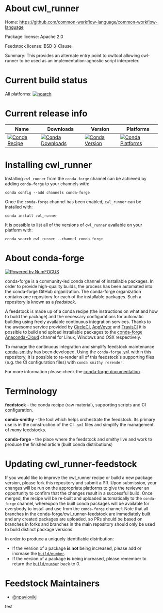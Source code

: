 <!--
# -*- mode: jinja -*-
-->

About cwl_runner
================

Home: https://github.com/common-workflow-language/common-workflow-language

Package license: Apache 2.0

Feedstock license: BSD 3-Clause

Summary: This provides an alternate entry point to cwltool allowing cwl-runner to be used as an implementation-agnostic script interpreter.



Current build status
====================

All platforms:
[![noarch](https://img.shields.io/circleci/project/github/conda-forge/cwl_runner-feedstock/master.svg?label=noarch)](https://circleci.com/gh/conda-forge/cwl_runner-feedstock)

Current release info
====================

| Name | Downloads | Version | Platforms |
| --- | --- | --- | --- |
| [![Conda Recipe](https://img.shields.io/badge/recipe-cwl_runner-green.svg)](https://anaconda.org/conda-forge/cwl_runner) | [![Conda Downloads](https://img.shields.io/conda/dn/conda-forge/cwl_runner.svg)](https://anaconda.org/conda-forge/cwl_runner) | [![Conda Version](https://img.shields.io/conda/vn/conda-forge/cwl_runner.svg)](https://anaconda.org/conda-forge/cwl_runner) | [![Conda Platforms](https://img.shields.io/conda/pn/conda-forge/cwl_runner.svg)](https://anaconda.org/conda-forge/cwl_runner) |

Installing cwl_runner
=====================

Installing `cwl_runner` from the `conda-forge` channel can be achieved by adding `conda-forge` to your channels with:

```
conda config --add channels conda-forge
```

Once the `conda-forge` channel has been enabled, `cwl_runner` can be installed with:

```
conda install cwl_runner
```

It is possible to list all of the versions of `cwl_runner` available on your platform with:

```
conda search cwl_runner --channel conda-forge
```


About conda-forge
=================

[![Powered by NumFOCUS](https://img.shields.io/badge/powered%20by-NumFOCUS-orange.svg?style=flat&colorA=E1523D&colorB=007D8A)](http://numfocus.org)

conda-forge is a community-led conda channel of installable packages.
In order to provide high-quality builds, the process has been automated into the
conda-forge GitHub organization. The conda-forge organization contains one repository
for each of the installable packages. Such a repository is known as a *feedstock*.

A feedstock is made up of a conda recipe (the instructions on what and how to build
the package) and the necessary configurations for automatic building using freely
available continuous integration services. Thanks to the awesome service provided by
[CircleCI](https://circleci.com/), [AppVeyor](https://www.appveyor.com/)
and [TravisCI](https://travis-ci.org/) it is possible to build and upload installable
packages to the [conda-forge](https://anaconda.org/conda-forge)
[Anaconda-Cloud](https://anaconda.org/) channel for Linux, Windows and OSX respectively.

To manage the continuous integration and simplify feedstock maintenance
[conda-smithy](https://github.com/conda-forge/conda-smithy) has been developed.
Using the ``conda-forge.yml`` within this repository, it is possible to re-render all of
this feedstock's supporting files (e.g. the CI configuration files) with ``conda smithy rerender``.

For more information please check the [conda-forge documentation](https://conda-forge.org/docs/).

Terminology
===========

**feedstock** - the conda recipe (raw material), supporting scripts and CI configuration.

**conda-smithy** - the tool which helps orchestrate the feedstock.
                   Its primary use is in the construction of the CI ``.yml`` files
                   and simplify the management of *many* feedstocks.

**conda-forge** - the place where the feedstock and smithy live and work to
                  produce the finished article (built conda distributions)


Updating cwl_runner-feedstock
=============================

If you would like to improve the cwl_runner recipe or build a new
package version, please fork this repository and submit a PR. Upon submission,
your changes will be run on the appropriate platforms to give the reviewer an
opportunity to confirm that the changes result in a successful build. Once
merged, the recipe will be re-built and uploaded automatically to the
`conda-forge` channel, whereupon the built conda packages will be available for
everybody to install and use from the `conda-forge` channel.
Note that all branches in the conda-forge/cwl_runner-feedstock are
immediately built and any created packages are uploaded, so PRs should be based
on branches in forks and branches in the main repository should only be used to
build distinct package versions.

In order to produce a uniquely identifiable distribution:
 * If the version of a package **is not** being increased, please add or increase
   the [``build/number``](https://conda.io/docs/user-guide/tasks/build-packages/define-metadata.html#build-number-and-string).
 * If the version of a package **is** being increased, please remember to return
   the [``build/number``](https://conda.io/docs/user-guide/tasks/build-packages/define-metadata.html#build-number-and-string)
   back to 0.

Feedstock Maintainers
=====================

* [@npavlovikj](https://github.com/npavlovikj/)

test
